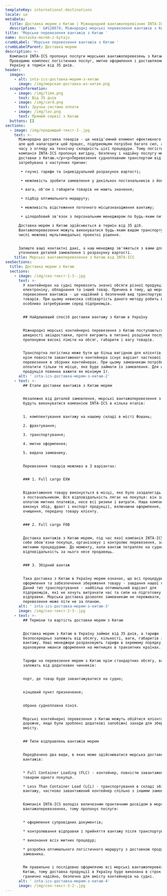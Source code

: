 ```yaml
---
templateKey: international-destinations
locale: ua
metaData:
  title: Доставка морем з Китаю | Міжнародний вантажоперевізник INTA-ICS
  description: ' &#128674; Міжнародні морські перевезення вантажів з Китаю &#128073; Вигідні тарифи &#9989; LCL, FCL. Повний комплекс супровідних послуг, митне оформлення &#9989; Контроль та звітність 24/7 - Телефонуйте &#9742; 068 5555 999'
title: 'Морське перевезення вантажів з Китаю '
name: dostavka-morem-z-kytaju
crumbLabel: 'Морське перевезення вантажів з Китаю '
crumbLabelParent: Доставка морем
description: >-
  Компанія INTA-ICS пропонує послуги морських вантажоперевезень з Китаю.
  Проводимо комплекс логістичних послуг, митне оформлення і доставляємо вантаж в
  Україну в термін від 35 днів.
header:
  images:
    - alt: inta-ics-доставка-морем-з-китаю
      image: /img/морская-доставка-из-китая.png
  scopeInformation:
    - image: /img/time.png
      text: Від 35 днів
    - image: /img/card.png
      text: Зручна система оплати
    - image: /img/lov.png
      text: Прямий сервіс з Китаю
  buttons: []
sections:
  - image: /img/продающий-текст-1-.jpg
    text: >-
      Міжнародна доставка товарів - це невід'ємний елемент ефективного бізнесу,
      але щоб налагодити цей процес, підприємцям потрібно багато сил, а головне,
      часу з огляду на технічну складність цієї процедури. Тому логістична
      компанія INTA-ICS пропонує вигідну, безпечну і надійну послугу морської
      доставки з Китаю.</p><p>Перевезення судноплавним транспортом від INTA-ICS
      затребувана з наступних причин:

       • гнучкі тарифи та індивідуальний розрахунок вартості;

       • можливість зробити замовлення у декількох постачальників з його подальшою консолідацією на складі; 

       • вага, об'єм і габарити товарів не мають значення; 

       • підбір оптимального маршруту; 

       • можливість відстеження поточного місцезнаходження вантажу; 

       • цілодобовий зв'язок з персональним менеджером по будь-яким питанням. 

      Доставка морем з Китаю здійснюється в термін від 35 діб.
      Вантажоперевезення можуть виконуватися будь-яким видом транспорту, в тому
      числі можливі мультимодальні проектні рішення.


      Залиште ваші контактні дані, а наш менеджер зв'яжеться з вами для
      уточнення деталей замовлення і розрахунку вартості.
    title: Морські вантажоперевезення з Китаю від INTA-ICS
seoSections:
  title: Доставка морем з Китаю
  sections:
    - image: /img/сео-текст-1-3-.jpg
      text: >-
        У контейнерах на судні перевозять значні обсяги різної продукції: одяг,
        електроніку, обладнання та інший товар. Причина в тому, що морські
        перевезення вантажів - це надійний і безпечний вид транспортування
        товарів. При цьому невисока собівартість даного методу робить його
        особливо затребуваним серед підприємців.


        ## Найдешевший спосіб доставки вантажу з Китаю в Україну


        Міжнародні морські контейнерні перевезення з Китаю поступаються в
        швидкості авіадоставки, проте виграють в питанні розцінки послуги,
        пропонуючи високі ліміти на обсяг, габарити і вагу товарів.


        Транспортна логістика може бути ще більш вигідною для клієнтів, так як
        крім повністю завантаженого контейнера існує варіант часткової
        перевезення в збірних контейнерах. При цьому замовникам потрібно
        оплатити тільки те місце, яке буде займати їх замовлення. Для цього
        продукція повинна важити як мінімум 1т.
      alt: ' inta-ics-доставка-морем-з-китаю-2'
    - text: >-
        ## Етапи доставки вантажів з Китаю морем


        Незалежно від деталей замовлення, морські вантажоперевезення з Китаю
        будуть виконуватися компанією INTA-ICS в кілька етапів:


        1. комплектування вантажу на нашому складі в місті Фошань;

        2. фрахтування;

        3. транспортування;

        4. митне оформлення;

        5. видача замовнику.


        Перевезення товарів можливо в 3 варіантах:


        ### 1. Full cargo EXW


        Відвантаження товару виконується в місці, яке було заздалегідь домовлено
        з постачальником. Вся відповідальність лягає на покупця: він займається
        оплатою митних платежів, несе всі ризики і витрати. Наша компанія
        виконує збір, фрахт і експорт продукції, включаючи оформлення, митне
        очищення, передачу товару клієнту.


        ### 2. Full cargo FOB


        Доставка вантажів з Китаю морем, під час якої компанія INTA-ICS бере на
        себе обов'язки покупця, організовує і контролює перевезення, займається
        митними процедурами. До моменту, коли вантаж потрапляє на судно,
        відповідальність за нього несе продавець.


        ### 3. Збірний вантаж


        Така доставка з Китаю в Україну морем означає, що всі процедури з
        оформлення та забезпечення збереження товару - завдання нашої компанії.
        Даний тип транспортування - найбільш оптимальний варіант для
        підприємців, які не хочуть витрачати час та сили на підготовку партії до
        відправки. Морська доставка дозволяє замовникам не переживати, що
        перевезення може піти не за планом.
      alt: ' inta-ics-доставка-морем-з-китаю-3'
      image: /img/сео-текст-2-3-.jpg
    - text: >-
        ## Терміни та вартість доставки морем з Китаю


        Доставка морем з Китаю в Україну займає від 35 днів, а тарифи
        безпосередньо залежать від обсягу, кількості, ваги, габаритів і цінності
        вантажу. Наші менеджери розраховують тарифи в окремому порядку,
        враховуючи нюанси оформлення на митницях в транзитних країнах.


        Тарифи на перевезення морем з Китаю крім стандартних обсягу, ваги, також
        залежать від додаткових чинників:


        порт, де товар буде завантажуватися на судно;


        кінцевий пункт призначення;


        обрана судноплавна лінія.


        Морські контейнерні перевезення з Китаю можуть обійтися клієнтам
        дорожче, якщо були зроблені додаткові запобіжні заходи для збереження
        вмісту.


        ## Типи відправлень вантажів морем


        Передбачено два види, в яких може здійснюватися морська доставка
        вантажів:


        * Full Container Loading (FLC) - контейнер, повністю завантажений
        товаром одного покупця.

        * Less Than Container Load (LCL) - транспортування в складі збірного
        вантажу, частково завантажений контейнер спільно з іншими замовниками.


        Компанія INTA-ICS володіє величезним практичним досвідом в морських
        вантажоперевезеннях, тому пропонує послуги:


        * оформлення супровідних документів;

        * контролювання відправки і прийняття вантажу після транспортування;

        * виконання всіх митних процедур;

        * розробка оптимального логістичного маршруту з доставкою продукції до
        замовника.


        Ми правильно і послідовно оформляємо всі морські вантажоперевезення з
        Китаю, тому доставка продукції в Україну буде виконана в строк і
        гранично надійно, безпечно для вмісту контейнерів на судні.
      alt: ' inta-ics-доставка-морем-з-китаю-4'
      image: /img/сео-текст-3-2-.jpg
---
```

